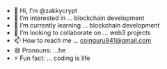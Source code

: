 - 👋 Hi, I’m @zakkycrypt
- 👀 I’m interested in ... blockchain development 
- 🌱 I’m currently learning ... blockchain development 
- 💞️ I’m looking to collaborate on ... web3 projects
- 📫 How to reach me ... coinguru941@gmail.com
- 😄 Pronouns: ...he
- ⚡ Fun fact: ... coding is life

<!---
zakkycrypt01/zakkycrypt01 is a ✨ special ✨ repository because its `README.md` (this file) appears on your GitHub profile.
You can click the Preview link to take a look at your changes.
--->

